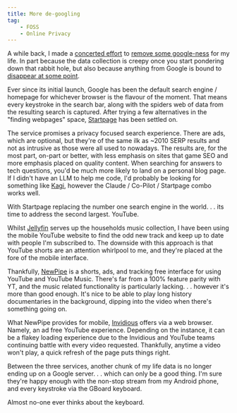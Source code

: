 ```yaml
---
title: More de-googling
tag:
    - FOSS
    - Online Privacy
---
```


A while back, I made a [concerted effort](https://tonyedwardspz.co.uk/blog/adventures-in-foss-the-journey-begins/) to [remove some google-ness](https://tonyedwardspz.co.uk/blog/whats-the-difference/) for my life. In part because the data collection is creepy once you start pondering down that rabbit hole, but also because anything from Google is bound to [disappear at some point](https://killedbygoogle.com/).

Ever since its initial launch, Google has been the default search engine / homepage for whichever browser is the flavour of the moment. That means every keystroke in the search bar, along with the spiders web of data from the resulting search is captured. After trying a few alternatives in the "finding webpages" space, [Startpage](https://www.startpage.com/) has been settled on.

The service promises a privacy focused search experience. There are ads, which are optional, but they're of the same ilk as ~2010 SERP results and not as intrusive as those were all used to nowadays. The results are, for the most part, on-part or better, with less emphasis on sites that game SEO and more emphasis placed on quality content. When searching for answers to tech questions, you'd be much more likely to land on a personal blog page. If I didn't have an LLM to help me code, I'd probably be looking for something like [Kagi](https://kagi.com/), however the Claude / Co-Pilot / Startpage combo works well.

With Startpage replacing the number one search engine in the world. . . its time to address the second largest. YouTube.

Whilst [Jellyfin](https://tonyedwardspz.co.uk/blog/jellyfin-self-hosted-media-server/) serves up the households music collection, I have been using the mobile YouTube website to find the odd new track and keep up to date with people I'm subscribed to. The downside with this approach is that YouTube shorts are an attention whirlpool to me, and they're placed at the fore of the mobile interface.

Thankfully, [NewPipe](https://newpipe.net/) is a shorts, ads, and tracking free interface for using YouTube and YouTube Music. There's far from a 100% feature parity with YT, and the music related functionality is particularly lacking. . . however it's more than good enough. It's nice to be able to play long history documentaries in the background, dipping into the video when there's something going on. 

What NewPipe provides for mobile, [Invidious](https://invidious.io/) offers via a web browser. Namely, an ad free YouTube experience. Depending on the instance, it can be a flakey loading experience due to the Invidious and YouTube teams continuing battle with every video requested. Thankfully, anytime a video won't play, a quick refresh of the page puts things right.

Between the three services, another chunk of my life data is no longer ending up on a Google server. . . which can only be a good thing. I'm sure they're happy enough with the non-stop stream from my Android phone, and every keystroke via the GBoard keyboard. 

Almost no-one ever thinks about the keyboard.
